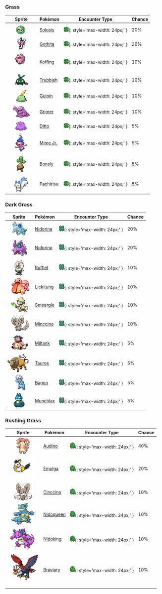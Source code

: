 

### Grass

| Sprite | Pokémon | Encounter Type | Chance |
| :---: | --- | :---: | --- |
| ![solosis](../assets/sprites/solosis/front.gif) | [Solosis](../pokemon/solosis.md/) | ![Grass](../assets/encounter_types/grass.png){: style='max-width: 24px;' } | 20% |
| ![gothita](../assets/sprites/gothita/front.gif) | [Gothita](../pokemon/gothita.md/) | ![Grass](../assets/encounter_types/grass.png){: style='max-width: 24px;' } | 20% |
| ![koffing](../assets/sprites/koffing/front.gif) | [Koffing](../pokemon/koffing.md/) | ![Grass](../assets/encounter_types/grass.png){: style='max-width: 24px;' } | 10% |
| ![trubbish](../assets/sprites/trubbish/front.gif) | [Trubbish](../pokemon/trubbish.md/) | ![Grass](../assets/encounter_types/grass.png){: style='max-width: 24px;' } | 10% |
| ![gulpin](../assets/sprites/gulpin/front.gif) | [Gulpin](../pokemon/gulpin.md/) | ![Grass](../assets/encounter_types/grass.png){: style='max-width: 24px;' } | 10% |
| ![grimer](../assets/sprites/grimer/front.gif) | [Grimer](../pokemon/grimer.md/) | ![Grass](../assets/encounter_types/grass.png){: style='max-width: 24px;' } | 10% |
| ![ditto](../assets/sprites/ditto/front.gif) | [Ditto](../pokemon/ditto.md/) | ![Grass](../assets/encounter_types/grass.png){: style='max-width: 24px;' } | 5% |
| ![mime-jr](../assets/sprites/mime-jr/front.gif) | [Mime Jr.](../pokemon/mime-jr.md/) | ![Grass](../assets/encounter_types/grass.png){: style='max-width: 24px;' } | 5% |
| ![bonsly](../assets/sprites/bonsly/front.gif) | [Bonsly](../pokemon/bonsly.md/) | ![Grass](../assets/encounter_types/grass.png){: style='max-width: 24px;' } | 5% |
| ![pachirisu](../assets/sprites/pachirisu/front.gif) | [Pachirisu](../pokemon/pachirisu.md/) | ![Grass](../assets/encounter_types/grass.png){: style='max-width: 24px;' } | 5%

### Dark Grass

| Sprite | Pokémon | Encounter Type | Chance |
| :---: | --- | :---: | --- |
| ![nidorina](../assets/sprites/nidorina/front.gif) | [Nidorina](../pokemon/nidorina.md/) | ![Dark Grass](../assets/encounter_types/dark_grass.png){: style='max-width: 24px;' } | 20% |
| ![nidorino](../assets/sprites/nidorino/front.gif) | [Nidorino](../pokemon/nidorino.md/) | ![Dark Grass](../assets/encounter_types/dark_grass.png){: style='max-width: 24px;' } | 20% |
| ![rufflet](../assets/sprites/rufflet/front.gif) | [Rufflet](../pokemon/rufflet.md/) | ![Dark Grass](../assets/encounter_types/dark_grass.png){: style='max-width: 24px;' } | 10% |
| ![lickitung](../assets/sprites/lickitung/front.gif) | [Lickitung](../pokemon/lickitung.md/) | ![Dark Grass](../assets/encounter_types/dark_grass.png){: style='max-width: 24px;' } | 10% |
| ![smeargle](../assets/sprites/smeargle/front.gif) | [Smeargle](../pokemon/smeargle.md/) | ![Dark Grass](../assets/encounter_types/dark_grass.png){: style='max-width: 24px;' } | 10% |
| ![minccino](../assets/sprites/minccino/front.gif) | [Minccino](../pokemon/minccino.md/) | ![Dark Grass](../assets/encounter_types/dark_grass.png){: style='max-width: 24px;' } | 10% |
| ![miltank](../assets/sprites/miltank/front.gif) | [Miltank](../pokemon/miltank.md/) | ![Dark Grass](../assets/encounter_types/dark_grass.png){: style='max-width: 24px;' } | 5% |
| ![tauros](../assets/sprites/tauros/front.gif) | [Tauros](../pokemon/tauros.md/) | ![Dark Grass](../assets/encounter_types/dark_grass.png){: style='max-width: 24px;' } | 5% |
| ![bagon](../assets/sprites/bagon/front.gif) | [Bagon](../pokemon/bagon.md/) | ![Dark Grass](../assets/encounter_types/dark_grass.png){: style='max-width: 24px;' } | 5% |
| ![munchlax](../assets/sprites/munchlax/front.gif) | [Munchlax](../pokemon/munchlax.md/) | ![Dark Grass](../assets/encounter_types/dark_grass.png){: style='max-width: 24px;' } | 5%

### Rustling Grass

| Sprite | Pokémon | Encounter Type | Chance |
| :---: | --- | :---: | --- |
| ![audino](../assets/sprites/audino/front.gif) | [Audino](../pokemon/audino.md/) | ![Rustling Grass](../assets/encounter_types/rustling_grass.png){: style='max-width: 24px;' } | 40% |
| ![emolga](../assets/sprites/emolga/front.gif) | [Emolga](../pokemon/emolga.md/) | ![Rustling Grass](../assets/encounter_types/rustling_grass.png){: style='max-width: 24px;' } | 20% |
| ![cinccino](../assets/sprites/cinccino/front.gif) | [Cinccino](../pokemon/cinccino.md/) | ![Rustling Grass](../assets/encounter_types/rustling_grass.png){: style='max-width: 24px;' } | 10% |
| ![nidoqueen](../assets/sprites/nidoqueen/front.gif) | [Nidoqueen](../pokemon/nidoqueen.md/) | ![Rustling Grass](../assets/encounter_types/rustling_grass.png){: style='max-width: 24px;' } | 10% |
| ![nidoking](../assets/sprites/nidoking/front.gif) | [Nidoking](../pokemon/nidoking.md/) | ![Rustling Grass](../assets/encounter_types/rustling_grass.png){: style='max-width: 24px;' } | 10% |
| ![braviary](../assets/sprites/braviary/front.gif) | [Braviary](../pokemon/braviary.md/) | ![Rustling Grass](../assets/encounter_types/rustling_grass.png){: style='max-width: 24px;' } | 10% |

